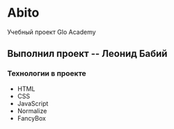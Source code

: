 # Abito
Учебный проект Glo  Academy
## Выполнил проект -- Леонид Бабий

### Технологии в проекте 
- HTML
- CSS
- JavaScript
- Normalize
- FancyBox
